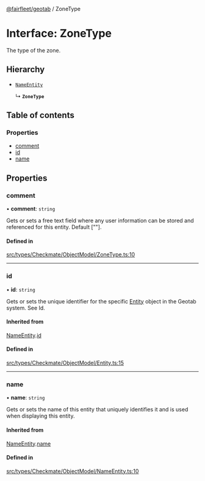 [@fairfleet/geotab](../README.md) / ZoneType

# Interface: ZoneType

The type of the zone.

## Hierarchy

- [`NameEntity`](NameEntity.md)

  ↳ **`ZoneType`**

## Table of contents

### Properties

- [comment](ZoneType.md#comment)
- [id](ZoneType.md#id)
- [name](ZoneType.md#name)

## Properties

### comment

• **comment**: `string`

Gets or sets a free text field where any user information can be stored and referenced for this entity. Default [""].

#### Defined in

[src/types/Checkmate/ObjectModel/ZoneType.ts:10](https://github.com/fairfleet/geotab/blob/d57d931/src/types/Checkmate/ObjectModel/ZoneType.ts#L10)

___

### id

• **id**: `string`

Gets or sets the unique identifier for the specific [Entity](Entity.md) object in the Geotab system. See Id.

#### Inherited from

[NameEntity](NameEntity.md).[id](NameEntity.md#id)

#### Defined in

[src/types/Checkmate/ObjectModel/Entity.ts:15](https://github.com/fairfleet/geotab/blob/d57d931/src/types/Checkmate/ObjectModel/Entity.ts#L15)

___

### name

• **name**: `string`

Gets or sets the name of this entity that uniquely identifies it and is used when displaying this entity.

#### Inherited from

[NameEntity](NameEntity.md).[name](NameEntity.md#name)

#### Defined in

[src/types/Checkmate/ObjectModel/NameEntity.ts:10](https://github.com/fairfleet/geotab/blob/d57d931/src/types/Checkmate/ObjectModel/NameEntity.ts#L10)
